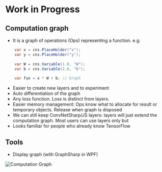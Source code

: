 # Work in Progress


## Computation graph

- It is a graph of operations (Ops) representing a function.
e.g.
```c#
	var x = cns.PlaceHolder("x");	
	var y = cns.PlaceHolder("y");
	
	var W = cns.Variable(1.0, "W");
	var b = cns.Variable(2.0, "b");
	
	var fun = x * W + b; // Graph
```
- Easier to create new layers and to experiment
- Auto differentiation of the graph
- Any loss function. Loss is distinct from layers.
- Easier memory management: Ops know what to allocate for result or temporary objects. Release when graph is disposed
- We can still keep ConvNetSharp/JS layers: layers will just extend the computation graph. Most users can use layers only but
- Looks familiar for people who already know TensorFlow

## Tools

- Display graph (with GraphSharp in WPF)

![Computation Graph](https://github.com/cbovar/ConvNetSharp/tree/Develop/img/computationGraph)

